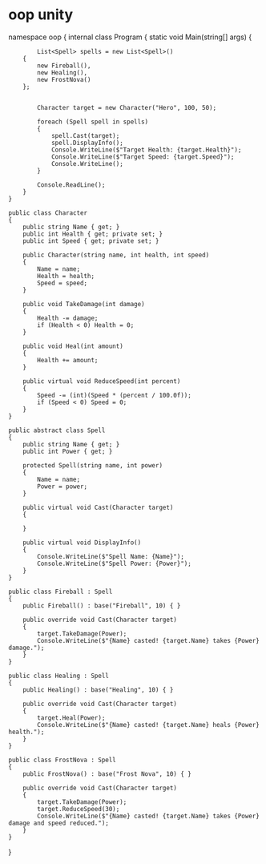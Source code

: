 # oop unity


namespace oop
{
    internal class Program
    {
        static void Main(string[] args)
        {


            List<Spell> spells = new List<Spell>()
        {
            new Fireball(),
            new Healing(),
            new FrostNova()
        };


            Character target = new Character("Hero", 100, 50);

            foreach (Spell spell in spells)
            {
                spell.Cast(target);
                spell.DisplayInfo();
                Console.WriteLine($"Target Health: {target.Health}");
                Console.WriteLine($"Target Speed: {target.Speed}");
                Console.WriteLine();
            }

            Console.ReadLine();
        }
    }

    public class Character
    {
        public string Name { get; }
        public int Health { get; private set; }
        public int Speed { get; private set; }

        public Character(string name, int health, int speed)
        {
            Name = name;
            Health = health;
            Speed = speed;
        }

        public void TakeDamage(int damage)
        {
            Health -= damage;
            if (Health < 0) Health = 0;
        }

        public void Heal(int amount)
        {
            Health += amount;
        }

        public virtual void ReduceSpeed(int percent)
        {
            Speed -= (int)(Speed * (percent / 100.0f));
            if (Speed < 0) Speed = 0; 
        }
    }

    public abstract class Spell
    {
        public string Name { get; }
        public int Power { get; }

        protected Spell(string name, int power)
        {
            Name = name;
            Power = power;
        }

        public virtual void Cast(Character target)
        {
          
        }

        public virtual void DisplayInfo()
        {
            Console.WriteLine($"Spell Name: {Name}");
            Console.WriteLine($"Spell Power: {Power}");
        }
    }

    public class Fireball : Spell
    {
        public Fireball() : base("Fireball", 10) { }

        public override void Cast(Character target)
        {
            target.TakeDamage(Power);
            Console.WriteLine($"{Name} casted! {target.Name} takes {Power} damage.");
        }
    }

    public class Healing : Spell
    {
        public Healing() : base("Healing", 10) { }

        public override void Cast(Character target)
        {
            target.Heal(Power);
            Console.WriteLine($"{Name} casted! {target.Name} heals {Power} health.");
        }
    }

    public class FrostNova : Spell
    {
        public FrostNova() : base("Frost Nova", 10) { }

        public override void Cast(Character target)
        {
            target.TakeDamage(Power);
            target.ReduceSpeed(30);
            Console.WriteLine($"{Name} casted! {target.Name} takes {Power} damage and speed reduced.");
        }
    }
}


